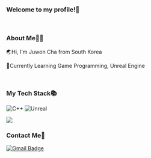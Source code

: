 ### Welcome to my profile!👋
<br/>

### About Me👨‍💻

🌏Hi, I'm Juwon Cha from South Korea

🌱Currently Learning Game Programming, Unreal Engine

<br/>


### My Tech Stack📚

![C++](https://img.shields.io/badge/C++-%2300599C.svg?style=flat&logo=c%2B%2B&logoColor=white)
![Unreal](https://img.shields.io/badge/Unreal_Engine-%23313131.svg?style=flat&logo=unrealengine&logoColor=white)


<a href=""> <img align="center" src="https://github-readme-stats-sigma-five.vercel.app/api/top-langs/?username=juwonC&layout=compact"/> </a>


### Contact Me📧

[![Gmail Badge](https://img.shields.io/badge/Gmail-D14836?style=flat&logo=Gmail&logoColor=white)](mailto:juwon1512@gmail.com)
